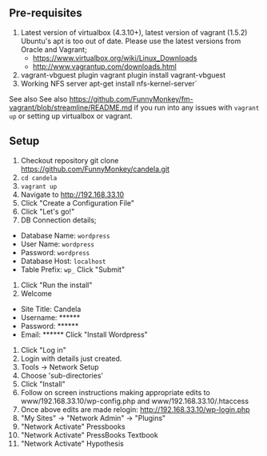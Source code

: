 ## Pre-requisites
1. Latest version of virtualbox (4.3.10+), latest version of vagrant (1.5.2)
  Ubuntu's apt is too out of date. Please use the latest versions from Oracle and Vagrant;
    * https://www.virtualbox.org/wiki/Linux_Downloads
    * http://www.vagrantup.com/downloads.html
1. vagrant-vbguest plugin
    vagrant plugin install vagrant-vbguest
1. Working NFS server
    apt-get install nfs-kernel-server`

See also See also https://github.com/FunnyMonkey/fm-vagrant/blob/streamline/README.md
if you run into any issues with `vagrant up` or setting up virtualbox or vagrant.

## Setup
1. Checkout repository
    git clone https://github.com/FunnyMonkey/candela.git
1. `cd candela`
1. `vagrant up`
1. Navigate to http://192.168.33.10
1. Click "Create a Configuration File"
1. Click "Let's go!"
1. DB Connection details;
  * Database Name: `wordpress`
  * User Name: `wordpress`
  * Password: `wordpress`
  * Database Host: `localhost`
  * Table Prefix: `wp_`
Click "Submit"
1. Click "Run the install"
1. Welcome
  * Site Title: Candela
  * Username: ******
  * Password: ******
  * Email: ******
Click "Install Wordpress"
1. Click "Log in"
1. Login with details just created.
1. Tools -> Network Setup
1. Choose 'sub-directories'
1. Click "Install"
1. Follow on screen instructions making appropriate edits to www/192.168.33.10/wp-config.php and www/192.168.33.10/.htaccess
1. Once above edits are made relogin: http://192.168.33.10/wp-login.php
1. "My Sites" -> "Network Admin" -> "Plugins"
1. "Network Activate" Pressbooks
1. "Network Activate" PressBooks Textbook
1. "Network Activate" Hypothesis

